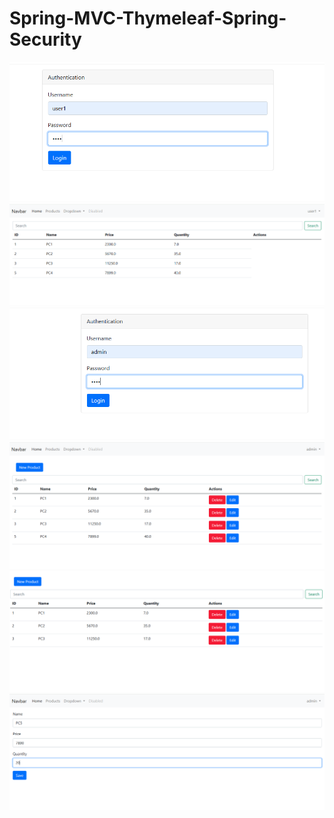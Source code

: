 
<h1>Spring-MVC-Thymeleaf-Spring-Security</h1>
<img src="Tp-Spring-Boot-basics-main/Screenshots/1.PNG">
<img src="Tp-Spring-Boot-basics-main/screenshots/2.PNG">
<img src="Tp-Spring-Boot-basics-main/screenshots/3.PNG">
<img src="Tp-Spring-Boot-basics-main/screenshots/4.PNG">
<img src="Tp-Spring-Boot-basics-main/screenshots/5.PNG">
<img src="Tp-Spring-Boot-basics-main/screenshots/6.PNG">
